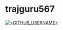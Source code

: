 # trajguru567

[![<GITHUB_USERNAME>](https://circleci.com/gh/trajguru567/trajguru567.svg?style=svg)](https://app.circleci.com/pipelines/github/trajguru567/trajguru567?branch=main&filter=all)
